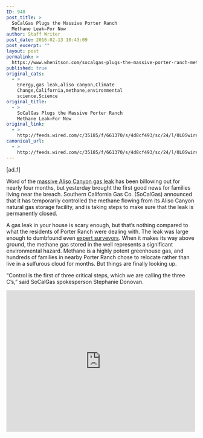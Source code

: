 ```yaml
---
ID: 948
post_title: >
  SoCalGas Plugs the Massive Porter Ranch
  Methane Leak—For Now
author: Staff Writer
post_date: 2016-02-13 10:43:09
post_excerpt: ""
layout: post
permalink: >
  https://www.whenitson.com/socalgas-plugs-the-massive-porter-ranch-methane-leak-for-now/
published: true
original_cats:
  - >
    Energy,gas leak,aliso canyon,Climate
    Change,California,methane,environmental
    science,Science
original_title:
  - >
    SoCalGas Plugs the Massive Porter Ranch
    Methane Leak—For Now
original_link:
  - >
    http://feeds.wired.com/c/35185/f/661370/s/4d8cf493/sc/24/l/0L0Swired0N0C20A160C0A20Csocalgas0Eplugs0Ethe0Emassive0Eporter0Eranch0Emethane0Eleak0Efor0Enow0C/story01.htm
canonical_url:
  - >
    http://feeds.wired.com/c/35185/f/661370/s/4d8cf493/sc/24/l/0L0Swired0N0C20A160C0A20Csocalgas0Eplugs0Ethe0Emassive0Eporter0Eranch0Emethane0Eleak0Efor0Enow0C/story01.htm
---
```

 [ad_1]
<br><div id="start-of-content"><p>Word of the <a href="http://www.wired.com/2015/12/massive-gas-leak-california/" target="_blank">massive Aliso Canyon gas leak</a> has been billowing out for nearly four months, but yesterday brought the first good news for families living near the breach. Southern California Gas Co. (SoCalGas) announced that it has temporarily controlled the methane flowing from its Aliso Canyon natural gas storage facility, and is taking steps to make sure that the leak is permanently closed.</p>
<p>A gas leak in your house is scary enough, but that’s nothing compared to what the residents of Porter Ranch were dealing with. The leak was large enough to dumbfound even <a href="http://www.wired.com/2016/01/meet-scientist-flying-methane-leak/" target="_blank">expert surveyors</a>. When it makes its way above ground, the methane gas stored in the well represents a significant environmental hazard. Methane is a highly potent greenhouse gas, and hundreds of families in nearby Porter Ranch chose to relocate rather than live in a sulfurous cloud for months. But things are finally looking up.</p>
<p>“Control is the first of three critical steps, which we are calling the three C’s,” said SoCalGas spokesperson Stephanie Donovan.</p>
<p><iframe width="500" height="375" src="https://www.youtube.com/embed/TT9w1y72I6M?feature=oembed" frameborder="0" allowfullscreen=""/></p>
<p>That first step came slow: SoCalGas has been drilling a relief well for two months, since December 4th. Yesterday, the relief well finally intersected with the base of the leaky one, which allowed workers to pump in heavy fluids and mud to gum up the works. The video above shows a time lapse of the moment the company got the well under control. But mud won’t be enough to hold back the methane forever.</p>
<p>That’s where the remaining two C’s, cementing and confirmation, come in. To stabilize the target well, SoCalGas will pour cement down the relief well to finish what the mud and heavy fluids started. When the cement hardens, the leaker will be permanently cut off from the reservoir of gas. Then the Division of Oil, Gas and Geothermal Resources (DOGGR) will conduct their own inspection to make sure the well won’t open up again.</p>
<p>SoCalGas has informed displaced families of their progress, and expects people who have been staying in hotels or friends’ homes to return to their homes over the next week or so. For those who sought longterm housing elsewhere, Donovan noted that SoCalGas is “continuing to honor leases through the end of March or April.”</p>
<p>In spite of the leak, SoCalGas has no interest in closing its facilities. “Aliso Canyon is an incredible geologic formation perfect for the storage of gas,” Donovan said. “And it’s critical for the reliability of the region, so we feel strongly that [the facilities] remain open.” Still, 18 of Aliso Canyon’s wells are about as old as the newly-plugged one. The company will have to make sure none of them spring a leak—or risk Porter Ranch turning into an even bigger environmental hazard.</p>

			<a class="visually-hidden skip-to-text-link focusable bg-white" href="#start-of-content">Go Back to Top. Skip To: Start of Article.</a>

			
</div>
<br>[ad_2]
<br><a href="http://feeds.wired.com/c/35185/f/661370/s/4d8cf493/sc/24/l/0L0Swired0N0C20A160C0A20Csocalgas0Eplugs0Ethe0Emassive0Eporter0Eranch0Emethane0Eleak0Efor0Enow0C/story01.htm">Source </a>